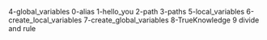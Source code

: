 4-global_variables
0-alias
1-hello_you
2-path
3-paths
5-local_variables
6-create_local_variables
7-create_global_variables
8-TrueKnowledge
9 divide and rule   
